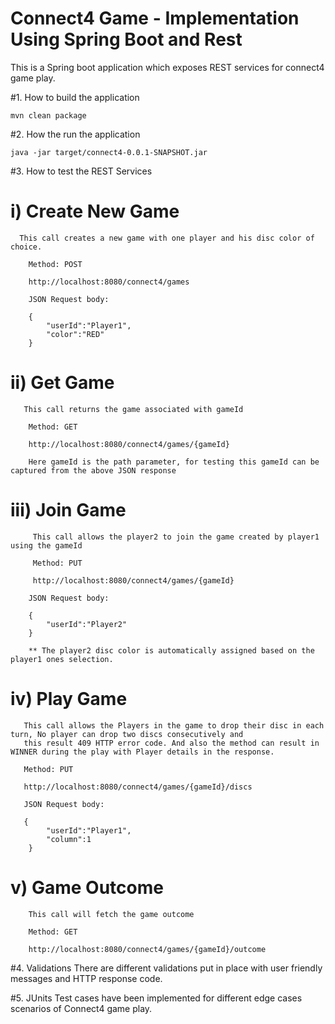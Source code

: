 # Connect4 Game - Implementation Using Spring Boot and Rest
   This is a Spring boot application which exposes REST services for connect4 game play.


#1. How to build the application
   
   	mvn clean package

#2. How the run the application
   
   	java -jar target/connect4-0.0.1-SNAPSHOT.jar
	
#3. How to test the REST Services
   
# i) Create New Game
      
      This call creates a new game with one player and his disc color of choice.
   
   		Method: POST
   
   		http://localhost:8080/connect4/games
   
   		JSON Request body:
   		
   		{
			"userId":"Player1",
			"color":"RED"
   		}
   
   
# ii) Get Game
       
       This call returns the game associated with gameId
   
   		Method: GET
   
   		http://localhost:8080/connect4/games/{gameId}
   		
   		Here gameId is the path parameter, for testing this gameId can be captured from the above JSON response
   
# iii) Join Game
	
	     This call allows the player2 to join the game created by player1 using the gameId
	
		 Method: PUT
	
		 http://localhost:8080/connect4/games/{gameId}
   
   		JSON Request body:
   		
   		{
			"userId":"Player2"
   		}
   		
   		** The player2 disc color is automatically assigned based on the player1 ones selection.
   
# iv) Play Game
     
       This call allows the Players in the game to drop their disc in each turn, No player can drop two discs consecutively and
       this result 409 HTTP error code. And also the method can result in WINNER during the play with Player details in the response.
       
       Method: PUT
       
       http://localhost:8080/connect4/games/{gameId}/discs
   
   	   JSON Request body:
   	   
       {
			"userId":"Player1",
			"column":1
   		}
   		
   	
   	
# v) Game Outcome
    
    	This call will fetch the game outcome
    	
    	Method: GET
    	
    	http://localhost:8080/connect4/games/{gameId}/outcome

#4. Validations
    There are different validations put in place with user friendly messages and HTTP response code.
    	
   	
#5. JUnits
    Test cases have been implemented for different edge cases scenarios of Connect4 game play.
   	
   